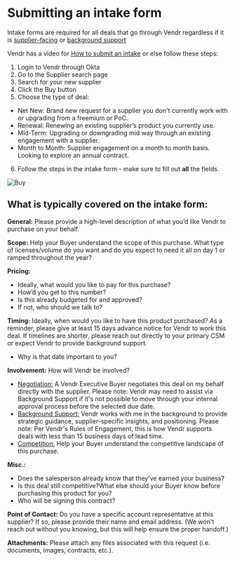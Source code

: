 # Submitting an intake form

Intake forms are required for all deals that go through Vendr regardless if it is [supplier-facing](supplier_facing.md) or [background support](background_support.md)

Vendr has a video for [How to submit an intake](https://vimeo.com/587847826/8417a2eb8e) or else follow these steps:

1. Login to Vendr through Okta
2. Go to the Supplier search page
3. Search for your new supplier
4. Click the Buy button
5. Choose the type of deal:

- Net New: Brand new request for a supplier you don't currently work with or upgrading from a freemium or PoC.
- Renewal: Renewing an existing supplier’s product you currently use.
- Mid-Term: Upgrading or downgrading mid way through an existing engagement with a supplier.
- Month to Month: Supplier engagement on a month to month basis. Looking to explore an annual contract.

6. Follow the steps in the intake form - make sure to fill out **all** the fields.

![Buy](https://storage.googleapis.com/sourcegraph-assets/Vendr%20-%20Buy%20%231.jpg)

## What is typically covered on the intake form:

**General:** Please provide a high-level description of what you’d like Vendr to purchase on your behalf.

**Scope:** Help your Buyer understand the scope of this purchase.
What type of licenses/volume do you want and do you expect to need it all on day 1 or ramped throughout the year?

**Pricing:**

- Ideally, what would you like to pay for this purchase?
- How’d you get to this number?
- Is this already budgeted for and approved?
- If not, who should we talk to?

**Timing:** Ideally, when would you like to have this product purchased? As a reminder, please give at least 15 days advance notice for Vendr to work this deal. If timelines are shorter, please reach out directly to your primary CSM or expect Vendr to provide background support.

- Why is that date important to you?

**Involvement:** How will Vendr be involved?

- [Negotiation:](supplier_facing.md) A Vendr Executive Buyer negotiates this deal on my behalf directly with the supplier. Please note: Vendr may need to assist via Background Support if it's not possible to move through your internal approval process before the selected due date.
- [Background Support:](background_support.md) Vendr works with me in the background to provide strategic guidance, supplier-specific insights, and positioning. Please note: Per Vendr's Rules of Engagement, this is how Vendr supports deals with less than 15 business days of lead time.
- [Competition:](market_intel.md) Help your Buyer understand the competitive landscape of this purchase.

**Misc.:**

- Does the salesperson already know that they’ve earned your business?
- Is this deal still competitive?What else should your Buyer know before purchasing this product for you?
- Who will be signing this contract?

**Point of Contact:** Do you have a specific account representative at this supplier? If so, please provide their name and email address. (We won't reach out without you knowing, but this will help ensure the proper handoff.)

**Attachments:** Please attach any files associated with this request (i.e. documents, images, contracts, etc.).

